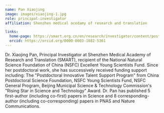 ```yaml
---
name: Pan Xiaojing
image: images/xiaojing-1.jpg
role: principal-investigator
affiliation: Shenzhen medical acedamy of research and translation 

links:
  home-page: https://smart.org.cn/en/research/investigator/content/post_1134775.html
  orcid: https://orcid.org/0000-0003-1882-5361
---
```


Dr. Xiaojing Pan, Principal Investigator at Shenzhen Medical Academy of Research and Translation (SMART), recipient of the National Natural Science Foundation of China (NSFC) Excellent Young Scientists Fund. Since her postdoctoral work, she has successively received funding support including:
The "Postdoctoral Innovative Talent Support Program" from China Postdoctoral Science Foundation, NSFC Young Scientists Fund, NSFC General Program, Beijing Municipal Science & Technology Commission's "Rising Star in Science and Technology" Award. Dr. Pan has published 5 first-author (including co-first) papers in Science and 8 corresponding-author (including co-corresponding) papers in PNAS and Nature Communications.
